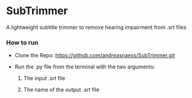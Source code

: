 # SubTrimmer

A lightweight subtitle trimmer to remove hearing impairment from .srt files

### How to run
* Clone the Repo: https://github.com/andreasnaess/SubTrimmer.git
* Run the .py file from the terminal with the two arguments:
    
  1. The input .srt file

  2. The name of the output .srt file
